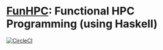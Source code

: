# [FunHPC](https://github.com/eschnett/funhpc.hs): Functional HPC Programming (using Haskell)

[![CircleCI](https://circleci.com/gh/eschnett/funhpc.hs.svg?style=svg)](https://circleci.com/gh/eschnett/funhpc.hs)
